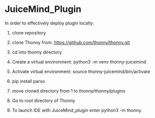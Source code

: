 # JuiceMind_Plugin



In order to effectively deploy plugin locally:


1. clone repository

2. clone Thonny from: https://github.com/thonny/thonny.git

3. cd into thonny directory

4. Create a virtual environment: python3 -m venv thonny-juicemind

5. Activate virtual environment: source thonny-juicemind/bin/activate

6. pip install parso

7. move cloned directory from 1 to thonny/thonny/plugins

8. Go to root directory of Thonny

9. To launch IDE with JuiceMind_plugin enter python3 -m thonny.


 

